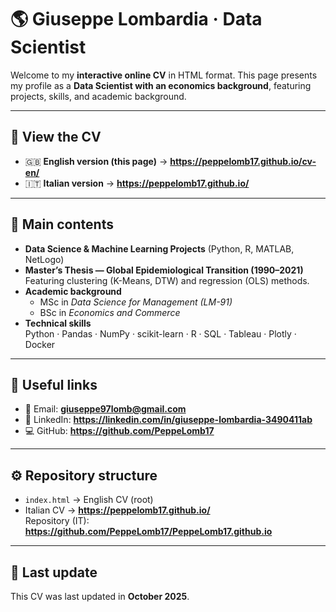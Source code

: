 # 🌎 Giuseppe Lombardia · Data Scientist

Welcome to my **interactive online CV** in HTML format.
This page presents my profile as a **Data Scientist with an economics background**, featuring projects, skills, and academic background.

---

## 📄 View the CV

- 🇬🇧 **English version (this page)** → **https://peppelomb17.github.io/cv-en/**
- 🇮🇹 **Italian version** → **https://peppelomb17.github.io/**

---

## 📘 Main contents

- **Data Science & Machine Learning Projects** (Python, R, MATLAB, NetLogo)  
- **Master’s Thesis — Global Epidemiological Transition (1990–2021)**  
  Featuring clustering (K-Means, DTW) and regression (OLS) methods.  
- **Academic background**  
  - MSc in *Data Science for Management (LM-91)*  
  - BSc in *Economics and Commerce*  
- **Technical skills**  
  Python · Pandas · NumPy · scikit-learn · R · SQL · Tableau · Plotly · Docker

---

## 🔗 Useful links

- 📧 Email: **[giuseppe97lomb@gmail.com](mailto:giuseppe97lomb@gmail.com)**
- 💼 LinkedIn: **https://linkedin.com/in/giuseppe-lombardia-3490411ab**
- 💻 GitHub: **https://github.com/PeppeLomb17**

---

## ⚙️ Repository structure

- `index.html` → English CV (root)
- Italian CV → **https://peppelomb17.github.io/**  
  Repository (IT): **https://github.com/PeppeLomb17/PeppeLomb17.github.io**

---

## 📅 Last update

This CV was last updated in **October 2025**.
